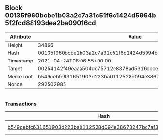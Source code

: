 ## Block 00135f960bcbe1b03a2c7a31c51f6c1424d5994b5f2fcd88193dea2ba09016cd

Attribute | Value
--- | ---
Height | 34866
Hash | 00135f960bcbe1b03a2c7a31c51f6c1424d5994b5f2fcd88193dea2ba09016cd
Timestamp | 2021-04-24T08:06:55+00:00
Target | 00254142f49eaaa504dc75712e8378ad5316cbcead634704b3734b6271167cc4
Merke root | b549cebfc631651903d223ba0112528d094e38678247bc7af3a24744abe351f5
Nonce | 292502985

```

```

### Transactions

Hash | Amount
--- | ---
[b549cebfc631651903d223ba0112528d094e38678247bc7af3a24744abe351f5](b549cebfc631651903d223ba0112528d094e38678247bc7af3a24744abe351f5.md) | 10.00000000 SKEPTI 
